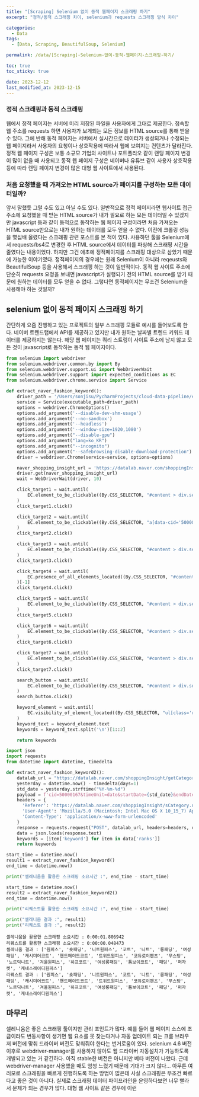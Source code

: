 ```yaml
---
title: "[Scraping] Selenium 없이 동적 웹페이지 스크래핑 하기"
excerpt: "정적/동적 스크래핑 차이, selenium과 requests 스크래핑 방식 차이"

categories:
  - Data
tags:
  - [Data, Scraping, BeautifulSoup, Selenium]

permalink: /data/[Scraping]-Selenium-없이-동적-웹페이지-스크래핑-하기/

toc: true
toc_sticky: true

date: 2023-12-12
last_modified_at: 2023-12-15
---
```


### 정적 스크래핑과 동적 스크래핑
웹에서 정적 페이지는 서버에 미리 저장된 파일을 사용자에게 그대로 제공한다. 접속할 웹 주소를 requests 하면 사용자가 보게되는 모든 정보를 HTML source를 통해 받을 수 있다. 
그에 반해 동적 페이지는 서버에서 실시간으로 데이터가 생성되거나 수정되는 웹 페이지라서 사용자의 요청이나 상호작용에 따라서 웹에 보여지는 컨텐츠가 달라진다. 
정적 웹 페이지 구성은 보통 소규모 기업의 사이트나 포트폴리오 같이 랜딩 페이지 변경이 많이 없을 때 사용되고 동적 웹 페이지 구성은 네이버나 유튜브 같이 사용자 상호작용 등에 따라 랜딩 페이지 변경이 많은 대형 웹 사이트에서 사용된다.

### 처음 요청했을 때 가져오는 HTML source가 페이지를 구성하는 모든 데이터일까?
앞서 말했듯 그럴 수도 있고 아닐 수도 있다. 일반적으로 정적 페이지라면 웹사이트 접근 주소에 요청했을 때 받는 HTML source가 내가 필요로 하는 모든 데이터일 수 있겠지만
javascript 등과 같이 동적으로 동작하는 웹 페이지 구성이라면 처음 가져오는 HTML source만으로는 내가 원하는 데이터를 모두 얻을 수 없다.
이전에 크롤링 성능을 몇십배 올렸다는 스크래핑 관련 포스트를 본 적이 있다. 사용하던 툴을 Selenium에서 requests/bs4로 변경한 후 HTML source에서 데이터를 파싱해 스크래핑 시간을 줄였다는 내용이었다.
하지만 그건 애초에 정적페이지를 스크래핑 대상으로 삼았기 때문에 가능한 이야기였다. 정적페이지의 경우에는 원래 Selenium이 아니라 reqeusts와 BeautifulSoup 등을 사용해서 스크래핑 하는 것이 일반적이다.
동적 웹 사이트 주소에 단순히 requests 요청을 보내면 javascript가 실행되기 전의 HTML source를 받기 때문에 원하는 데이터를 모두 얻을 수 없다. 
그렇다면 동적페이지는 무조건 Selenium을 사용해야 하는 것일까?

## selenium 없이 동적 페이지 스크래핑 하기
간단하게 요즘 진행하고 있는 프로젝트의 일부 스크래핑 모듈로 예시를 들어보도록 한다. 네이버 트렌드랩에서 API를 제공하고 있지만 내가 원하는 날짜별 트렌드 키워드 데이터를 제공하지는 않는다. 
해당 웹 페이지는 쿼리 스트링이 사이트 주소에 남지 않고 모든 것이 javascript로 동작하는 동적 웹 페이지이다. 

```python
from selenium import webdriver
from selenium.webdriver.common.by import By
from selenium.webdriver.support.ui import WebDriverWait
from selenium.webdriver.support import expected_conditions as EC
from selenium.webdriver.chrome.service import Service

def extract_naver_fashion_keyword():
    driver_path = '/Users/sonjisu/PycharmProjects/cloud-data-pipeline/etl/infra/chromedriver'
    service = Service(executable_path=driver_path)
    options = webdriver.ChromeOptions()
    options.add_argument('--disable-dev-shm-usage')
    options.add_argument('--no-sandbox')
    options.add_argument('--headless')
    options.add_argument('--window-size=1920,1080')
    options.add_argument("--disable-gpu")
    options.add_argument("lang=ko_KR")
    options.add_argument("--incognito")
    options.add_argument("--safebrowsing-disable-download-protection")
    driver = webdriver.Chrome(service=service, options=options)

    naver_shopping_insight_url = 'https://datalab.naver.com/shoppingInsight/sCategory.naver'
    driver.get(naver_shopping_insight_url)
    wait = WebDriverWait(driver, 10)

    click_target1 = wait.until(
        EC.element_to_be_clickable((By.CSS_SELECTOR, "#content > div.section_instie_area.space_top > div > div.section.insite_inquiry > div > div > div:nth-child(1) > div > div:nth-child(2) > span"))
    )
    click_target1.click()

    click_target2 = wait.until(
        EC.element_to_be_clickable((By.CSS_SELECTOR, "a[data-cid='50000167']"))
    )
    click_target2.click()

    click_target3 = wait.until(
        EC.element_to_be_clickable((By.CSS_SELECTOR, "#content > div.section_instie_area.space_top > div > div.section.insite_inquiry > div > div > div:nth-child(2) > div.set_period_target > span:nth-child(1) > div:nth-child(2) > span"))
    )
    click_target3.click()

    click_target4 = wait.until(
        EC.presence_of_all_elements_located((By.CSS_SELECTOR, "#content > div.section_instie_area.space_top > div > div.section.insite_inquiry > div > div > div:nth-child(2) > div.set_period_target > span:nth-child(1) > div:nth-child(2) > ul > li"))
    )[-1]
    click_target4.click()

    click_target5 = wait.until(
        EC.element_to_be_clickable((By.CSS_SELECTOR, "#content > div.section_instie_area.space_top > div > div.section.insite_inquiry > div > div > div:nth-child(4) > div > div > span:nth-child(2)"))
    )
    click_target5.click()

    click_target6 = wait.until(
        EC.element_to_be_clickable((By.CSS_SELECTOR, "#content > div.section_instie_area.space_top > div > div.section.insite_inquiry > div > div > div:nth-child(5) > div > div > span:nth-child(3)"))
    )
    click_target6.click()

    click_target7 = wait.until(
        EC.element_to_be_clickable((By.CSS_SELECTOR, "#content > div.section_instie_area.space_top > div > div.section.insite_inquiry > div > div > div:nth-child(5) > div > div > span:nth-child(4)"))
    )
    click_target7.click()

    search_button = wait.until(
        EC.element_to_be_clickable((By.CSS_SELECTOR, "#content > div.section_instie_area.space_top > div > div.section.insite_inquiry > div > a"))
    )
    search_button.click()

    keyword_element = wait.until(
        EC.visibility_of_element_located((By.CSS_SELECTOR, "ul[class='rank_top1000_list']"))
    )
    keyword_text = keyword_element.text
    keywords = keyword_text.split('\n')[1::2]

    return keywords    
```

```python
import json
import requests
from datetime import datetime, timedelta

def extract_naver_fashion_keyword2():
    datalab_url = "https://datalab.naver.com/shoppingInsight/getCategoryKeywordRank.naver"
    yesterday = datetime.now() - timedelta(days=1)
    std_date = yesterday.strftime("%Y-%m-%d")
    payload = f'cid=50000167&timeUnit=date&startDate={std_date}&endDate={std_date}&age=20%2C30&gender=f&device=%20&page=1&count=20'
    headers = {
      'Referer': 'https://datalab.naver.com/shoppingInsight/sCategory.naver',
      'User-Agent': 'Mozilla/5.0 (Macintosh; Intel Mac OS X 10_15_7) AppleWebKit/537.36 (KHTML, like Gecko) Chrome/119.0.0.0 Safari/537.36',
      'Content-Type': 'application/x-www-form-urlencoded'
    }
    response = requests.request("POST", datalab_url, headers=headers, data=payload)
    data = json.loads(response.text)
    keywords = [item['keyword'] for item in data['ranks']]
    return keywords

```


```python
start_time = datetime.now()
result1 = extract_naver_fashion_keyword()
end_time = datetime.now()

print("셀레니움을 활용한 스크래핑 소요시간 :", end_time - start_time)

start_time = datetime.now()
result2 = extract_naver_fashion_keyword2()
end_time = datetime.now()

print("리퀘스트를 활용한 스크래핑 소요시간 :", end_time - start_time)

print("셀레니움 결과 :", result1)
print("리퀘스트 결과 :", result2)
```

```
셀레니움을 활용한 스크래핑 소요시간 : 0:00:01.806942
리퀘스트를 활용한 스크래핑 소요시간 : 0:00:00.048473
셀레니움 결과 : ['원피스', '숏패딩', '니트원피스', '코트', '니트', '롱패딩', '여성패딩', '캐시미어코트', '핸드메이드코트', '트위드원피스', '코듀로이팬츠', '무스탕', '노르딕니트', '겨울원피스', '하프코트', '여성롱패딩', '톰보이코트', '패딩', '퍼자켓', '케네스레이디원피스']
리퀘스트 결과 : ['원피스', '숏패딩', '니트원피스', '코트', '니트', '롱패딩', '여성패딩', '캐시미어코트', '핸드메이드코트', '트위드원피스', '코듀로이팬츠', '무스탕', '노르딕니트', '겨울원피스', '하프코트', '여성롱패딩', '톰보이코트', '패딩', '퍼자켓', '케네스레이디원피스']
```

## 마무리
셀레니움은 좋은 스크래핑 툴이지만 관리 포인트가 많다. 예를 들어 웹 페이지 소스에 조금이라도 변동사항이 생기면 웹 요소를 못 찾는다거나 자동 업데이트 되는 크롬 브라우저 버전에 맞춰 드라이버 버전도 맞춰줘야 한다는 번거로움이 있다.
selenium 4.6 버전 이후로 webdriver-manager를 사용하지 않아도 웹 드라이버 자동설치가 가능하도록 개발되고 있는 거 같긴하다. 아직 stable한 버전은 아니지만 베타 버전이 나왔다. 근데 webdriver-manager 사용했을 때도 엄청 느렸기 때문에 기대가 크지 않다...
아무튼 여러모로 스크래핑을 빠르게 진행하도록 하는 방법이 많은데 사실 스크래핑은 무조건 빠르다고 좋은 것이 아니다. 실제로 스크래핑 데이터 파이프라인을 운영하다보면 너무 빨라서 문제가 되는 경우가 많다. 
대형 웹 사이트 같은 경우에 이런 


